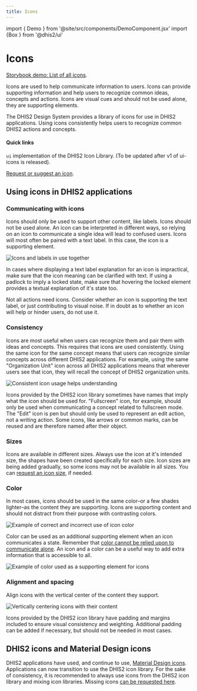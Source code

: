 ```yaml
---
title: Icons
---
```


import { Demo } from '@site/src/components/DemoComponent.jsx'
import {Box } from '@dhis2/ui'

# Icons

<Demo>
    <Box>
    <p><a href="https://ui.dhis2.nu/demo/?path=/story/icons--complete-icon-set" target="_blank">Storybook demo: List of all icons</a>.</p> 
    </Box>
</Demo>

Icons are used to help communicate information to users. Icons can provide supporting information and help users to recognize common ideas, concepts and actions. Icons are visual cues and should not be used alone, they are supporting elements.

The DHIS2 Design System provides a library of icons for use in DHIS2 applications. Using icons consistently helps users to recognize common DHIS2 actions and concepts.

#### Quick links

`ui` implementation of the DHIS2 Icon Library. (To be updated after v1 of ui-icons is released).

[Request or suggest an icon](https://github.com/dhis2/design-system/issues/new?assignees=cooper-joe&labels=icons&template=icon-request.md&title=%5BIcon+request%5D).

## Using icons in DHIS2 applications

### Communicating with icons

Icons should only be used to support other content, like labels. Icons should not be used alone. An icon can be interpreted in different ways, so relying on an icon to communicate a single idea will lead to confused users. Icons will most often be paired with a text label. In this case, the icon is a supporting element.

![Icons and labels in use together](/images/icons/icon-and-text.png)

In cases where displaying a text label explanation for an icon is impractical, make sure that the icon meaning can be clarified with text. If using a padlock to imply a locked state, make sure that hovering the locked element provides a textual explanation of it's state too.

Not all actions need icons. Consider whether an icon is supporting the text label, or just contributing to visual noise. If in doubt as to whether an icon will help or hinder users, do not use it.

### Consistency

Icons are most useful when users can recognize them and pair them with ideas and concepts. This requires that icons are used consistently. Using the same icon for the same concept means that users can recognize similar concepts across different DHIS2 applications. For example, using the same "Organization Unit" icon across all DHIS2 applications means that wherever users see that icon, they will recall the concept of DHIS2 organization units.

![Consistent icon usage helps understanding](/images/icons/consistency.png)

Icons provided by the DHIS2 icon library sometimes have names that imply what the icon should be used for. "Fullscreen" icon, for example, should only be used when communicating a concept related to fullscreen mode. The "Edit" icon is pen but should only be used to represent an edit action, not a writing action. Some icons, like arrows or common marks, can be reused and are therefore named after their object.

### Sizes

Icons are available in different sizes. Always use the icon at it's intended size, the shapes have been created specifically for each size. Icon sizes are being added gradually, so some icons may not be available in all sizes. You can [request an icon size](https://github.com/dhis2/design-system/issues/new?assignees=cooper-joe&labels=icons&template=icon-request.md&title=%5BIcon+request%5D), if needed.

### Color

In most cases, icons should be used in the same color–or a few shades lighter–as the content they are supporting. Icons are supporting content and should not distract from their purpose with contrasting colors.

![Example of correct and incorrect use of icon color](/images/icons/icon-color.png)

Color can be used as an additional supporting element when an icon communicates a state. Remember that [color cannot be relied upon to communicate alone](color.md#accessibility). An icon and a color can be a useful way to add extra information that is accessible to all.

![Example of color used as a supporting element for icons](/images/icons/icon-color-state.png)

### Alignment and spacing

Align icons with the vertical center of the content they support.

![Vertically centering icons with their content](/images/icons/icon-alignment.png)

Icons provided by the DHIS2 icon library have padding and margins included to ensure visual consistency and weighting. Additional padding can be added if necessary, but should not be needed in most cases.

## DHIS2 icons and Material Design icons

DHIS2 applications have used, and continue to use, [Material Design icons](https://material.io/resources/icons/?style=baseline). Applications can now transition to use the DHIS2 icon library. For the sake of consistency, it is recommended to always use icons from the DHIS2 icon library and mixing icon libraries. Missing icons [can be requested here](https://github.com/dhis2/design-system/issues/new?assignees=cooper-joe&labels=icons&template=icon-request.md&title=%5BIcon+request%5D).
